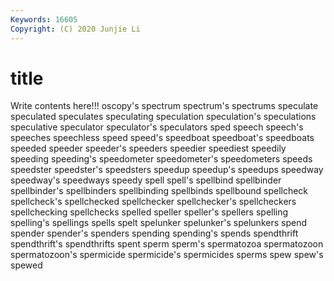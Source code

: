 ```yaml
---
Keywords: 16605
Copyright: (C) 2020 Junjie Li
---
```


# title

Write contents here!!!
oscopy's 
spectrum 
spectrum's 
spectrums 
speculate 
speculated 
speculates 
speculating 
speculation 
speculation's
speculations 
speculative 
speculator 
speculator's 
speculators 
sped 
speech 
speech's 
speeches 
speechless
speed 
speed's 
speedboat 
speedboat's 
speedboats 
speeded 
speeder 
speeder's 
speeders 
speedier
speediest 
speedily 
speeding 
speeding's 
speedometer 
speedometer's 
speedometers 
speeds 
speedster 
speedster's
speedsters 
speedup 
speedup's 
speedups 
speedway 
speedway's 
speedways 
speedy 
spell 
spell's
spellbind 
spellbinder 
spellbinder's 
spellbinders 
spellbinding 
spellbinds 
spellbound 
spellcheck 
spellcheck's 
spellchecked
spellchecker 
spellchecker's 
spellcheckers 
spellchecking 
spellchecks 
spelled 
speller 
speller's 
spellers 
spelling
spelling's 
spellings 
spells 
spelt 
spelunker 
spelunker's 
spelunkers 
spend 
spender 
spender's
spenders 
spending 
spending's 
spends 
spendthrift 
spendthrift's 
spendthrifts 
spent 
sperm 
sperm's
spermatozoa 
spermatozoon 
spermatozoon's 
spermicide 
spermicide's 
spermicides 
sperms 
spew 
spew's 
spewed
